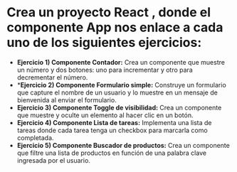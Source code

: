 # Crea un proyecto React , donde el componente App nos enlace a cada uno de los siguientes ejercicios:

- **Ejercicio 1) Componente Contador:** Crea un componente que muestre un número y dos botones: uno para incrementar y otro para decrementar el número.
- ***Ejercicio 2) Componente Formulario simple:** Construye un formulario que capture el nombre de un usuario y lo muestre en un mensaje de bienvenida al enviar el formulario.
- **Ejercicio 3) Componente Toggle de visibilidad:** Crea un componente que muestre y oculte un elemento al hacer clic en un botón.
- **Ejercicio 4) Componente Lista de tareas:** Implementa una lista de tareas donde cada tarea tenga un checkbox para marcarla como completada.
- **Ejercicio 5) Componente Buscador de productos:** Crea un componente que filtre una lista de productos en función de una palabra clave ingresada por el usuario.